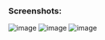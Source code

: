 ### Screenshots:
![image](https://user-images.githubusercontent.com/50495939/226081259-6f4e7099-d17c-4d10-be5c-458a2207d27b.png)
![image](https://user-images.githubusercontent.com/50495939/226081300-5a65d568-4dd5-4dbe-94d2-71ec993b410a.png)
![image](https://user-images.githubusercontent.com/50495939/226081339-c42e79eb-ea42-4e12-b871-0f432f5a5960.png)


